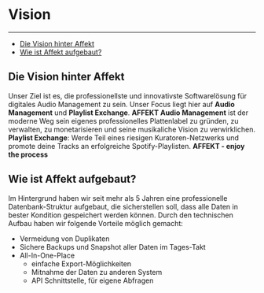 # Vision

---

- [Die Vision hinter Affekt](#die-vision)
- [Wie ist Affekt aufgebaut?](#aufbau)

<a name="die-vision"></a>
## Die Vision hinter Affekt
Unser Ziel ist es, die professionellste und innovativste Softwarelösung für digitales Audio Management zu sein.
Unser Focus liegt hier auf **Audio Management** und **Playlist Exchange**.
**AFFEKT Audio Management** ist der moderne Weg sein eigenes professionelles Plattenlabel zu gründen, zu verwalten, zu monetarisieren und seine musikaliche Vision zu verwirklichen.
**Playlist Exchange**: Werde Teil eines riesigen Kuratoren-Netzwerks und promote deine Tracks an erfolgreiche Spotify-Playlisten.
**AFFEKT - enjoy the process**

<a name="aufbau"></a>
## Wie ist Affekt aufgebaut?
Im Hintergrund haben wir seit mehr als 5 Jahren eine professionelle Datenbank-Struktur aufgebaut, die sicherstellen soll, dass alle Daten in bester Kondition gespeichert werden können. Durch den technischen Aufbau haben wir folgende Vorteile möglich gemacht:
- Vermeidung von Duplikaten
- Sichere Backups und Snapshot aller Daten im Tages-Takt
- All-In-One-Place
    - einfache Export-Möglichkeiten
    - Mitnahme der Daten zu anderen System
    - API Schnittstelle, für eigene Abfragen
